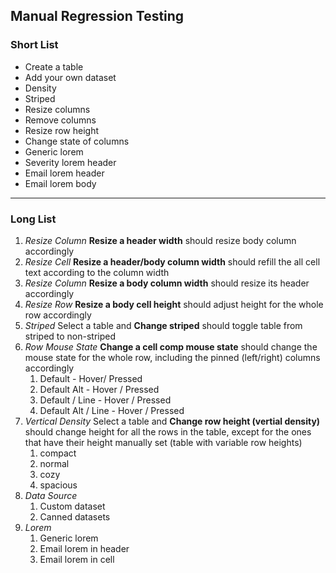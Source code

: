 ## Manual Regression Testing

### Short List  
- Create a table
- Add your own dataset
- Density
- Striped
- Resize columns
- Remove columns
- Resize row height
- Change state of columns
- Generic lorem
- Severity lorem header
- Email lorem header
- Email lorem body

---
### Long List

1. *Resize Column* **Resize a header width** should resize body column accordingly
1. *Resize Cell* **Resize a header/body column width** should refill the all cell text according to the column width
1. *Resize Column* **Resize a body column width** should resize its header accordingly
1. *Resize Row* **Resize a body cell height** should adjust height for the whole row accordingly
1. *Striped* Select a table and **Change striped** should toggle table from striped to non-striped
1. *Row Mouse State* **Change a cell comp mouse state** should change the mouse state for the whole row, including the pinned (left/right) columns accordingly  
    1. Default - Hover/ Pressed  
    1. Default Alt - Hover / Pressed  
    1. Default / Line - Hover / Pressed  
    1. Default Alt / Line - Hover / Pressed  
1. *Vertical Density* Select a table and **Change row height (vertial density)** should change height for all the rows in the table, except for the ones that have their height manually set (table with variable row heights) 
    1. compact
    1. normal
    1. cozy
    1. spacious
1. *Data Source*
    1. Custom dataset
    1. Canned datasets
1. *Lorem*
    1. Generic lorem
    1. Email lorem in header
    1. Email lorem in cell


